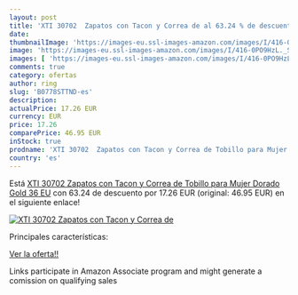 ```yaml
---
layout: post
title: 'XTI 30702  Zapatos con Tacon y Correa de al 63.24 % de descuento'
date: 
thumbnailImage: 'https://images-eu.ssl-images-amazon.com/images/I/416-0PO9HzL._SL200_.jpg'
image: 'https://images-eu.ssl-images-amazon.com/images/I/416-0PO9HzL._SL200_.jpg'
images: [ 'https://images-eu.ssl-images-amazon.com/images/I/416-0PO9HzL._SL200_.jpg' ]
comments: true
category: ofertas
author: ring
slug: 'B0778STTND-es'
description:
actualPrice: 17.26 EUR
currency: EUR
price: 17.26
comparePrice: 46.95 EUR
inStock: true
prodname: 'XTI 30702  Zapatos con Tacon y Correa de Tobillo para Mujer  Dorado  Gold   36 EU'
country: 'es'
---
```


Está [XTI 30702  Zapatos con Tacon y Correa de Tobillo para Mujer  Dorado  Gold   36 EU](https://www.amazon.es/dp/B0778STTND/?tag=tolees-21) con 63.24 de descuento por 17.26 EUR (original: 46.95 EUR) en el siguiente enlace!

[![XTI 30702  Zapatos con Tacon y Correa de](https://images-eu.ssl-images-amazon.com/images/I/416-0PO9HzL._SL200_.jpg)](https://www.amazon.es/dp/B0778STTND/?tag=tolees-21)

Principales características:


[Ver la oferta!!](https://www.amazon.es/dp/B0778STTND/?tag=tolees-21)

Links participate in Amazon Associate program and might generate a comission on qualifying sales


